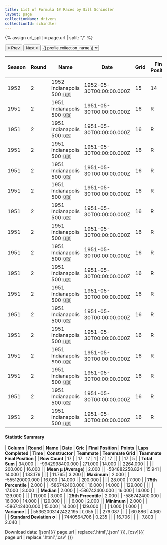 ```yaml
---
title: List of Formula 1® Races by Bill Schindler
layout: page
collectionName: drivers
collectionId: schindler
---
```


{% assign url_split = page.url | split: "/" %}
<div id="collection-navigation">
<button onclick="selector.options[selector.selectedIndex-1].value && (window.location = selector.options[selector.selectedIndex-1].value);">&lt; Prev</button>
<button onclick="selector.options[selector.selectedIndex+1].value && (window.location = selector.options[selector.selectedIndex+1].value);">Next &gt;</button>
<select id="selector" onchange="this.options[this.selectedIndex].value && (window.location = this.options[this.selectedIndex].value);">
  {% for collectionId in site.data[page.collectionName].refs %}
    {% if collectionId == page.collectionId %}
      {% assign selected = "selected" %}
    {% else %}
      {% assign selected = "" %}
    {% endif %}
    {% assign profile = site.data[page.collectionName][collectionId].profile %}
    <option value="/f1/{{ page.collectionName }}/{{ collectionId }}/{{ url_split[4] }}" {{ selected }}>{{ profile.collection_name }}</option>
  {% endfor %}
</select>
</div>

| Season | Round | Name | Date | Grid | Final Position | Points | Laps Completed | Time | Constructor | Teammate | Teammate Grid | Teammate Final Position |
|--|--|--|--|--|--|--|--|--|--|--|--|--|
| 1952 | 2 | 1952 Indianapolis 500 🇺🇸 | 1952-05-30T00:00:00.000Z | 15 | 14 | 0.0 | 200 | +18:48.66 | Stevens 🇺🇸 | [Bobby Ball 🇺🇸](/f1/drivers/ball) | 17 | R |
| 1951 | 2 | 1951 Indianapolis 500 🇺🇸 | 1951-05-30T00:00:00.000Z | 16 | R | 0.0 | 129 |   | Kurtis Kraft 🇺🇸 | [Lee Wallard 🇺🇸](/f1/drivers/wallard) | 2 | 1 |
| 1951 | 2 | 1951 Indianapolis 500 🇺🇸 | 1951-05-30T00:00:00.000Z | 16 | R | 0.0 | 129 |   | Kurtis Kraft 🇺🇸 | [Mike Nazaruk 🇺🇸](/f1/drivers/nazaruk) | 7 | 2 |
| 1951 | 2 | 1951 Indianapolis 500 🇺🇸 | 1951-05-30T00:00:00.000Z | 16 | R | 0.0 | 129 |   | Kurtis Kraft 🇺🇸 | [Jack McGrath 🇺🇸](/f1/drivers/mcgrath) | 3 | 3 |
| 1951 | 2 | 1951 Indianapolis 500 🇺🇸 | 1951-05-30T00:00:00.000Z | 16 | R | 0.0 | 129 |   | Kurtis Kraft 🇺🇸 | [Carl Forberg 🇺🇸](/f1/drivers/forberg) | 24 | 7 |
| 1951 | 2 | 1951 Indianapolis 500 🇺🇸 | 1951-05-30T00:00:00.000Z | 16 | R | 0.0 | 129 |   | Kurtis Kraft 🇺🇸 | [Duke Nalon 🇺🇸](/f1/drivers/nalon) | 1 | R |
| 1951 | 2 | 1951 Indianapolis 500 🇺🇸 | 1951-05-30T00:00:00.000Z | 16 | R | 0.0 | 129 |   | Kurtis Kraft 🇺🇸 | [Gene Force 🇺🇸](/f1/drivers/force) | 22 | R |
| 1951 | 2 | 1951 Indianapolis 500 🇺🇸 | 1951-05-30T00:00:00.000Z | 16 | R | 0.0 | 129 |   | Kurtis Kraft 🇺🇸 | [Sam Hanks 🇺🇸](/f1/drivers/hanks) | 12 | R |
| 1951 | 2 | 1951 Indianapolis 500 🇺🇸 | 1951-05-30T00:00:00.000Z | 16 | R | 0.0 | 129 |   | Kurtis Kraft 🇺🇸 | [Fred Agabashian 🇺🇸](/f1/drivers/agabashian) | 11 | R |
| 1951 | 2 | 1951 Indianapolis 500 🇺🇸 | 1951-05-30T00:00:00.000Z | 16 | R | 0.0 | 129 |   | Kurtis Kraft 🇺🇸 | [Carl Scarborough 🇺🇸](/f1/drivers/scarborough) | 15 | R |
| 1951 | 2 | 1951 Indianapolis 500 🇺🇸 | 1951-05-30T00:00:00.000Z | 16 | R | 0.0 | 129 |   | Kurtis Kraft 🇺🇸 | [Johnnie Parsons 🇺🇸](/f1/drivers/parsons) | 8 | R |
| 1951 | 2 | 1951 Indianapolis 500 🇺🇸 | 1951-05-30T00:00:00.000Z | 16 | R | 0.0 | 129 |   | Kurtis Kraft 🇺🇸 | [Cecil Green 🇺🇸](/f1/drivers/green) | 10 | R |
| 1951 | 2 | 1951 Indianapolis 500 🇺🇸 | 1951-05-30T00:00:00.000Z | 16 | R | 0.0 | 129 |   | Kurtis Kraft 🇺🇸 | [Troy Ruttman 🇺🇸](/f1/drivers/ruttman) | 6 | R |
| 1951 | 2 | 1951 Indianapolis 500 🇺🇸 | 1951-05-30T00:00:00.000Z | 16 | R | 0.0 | 129 |   | Kurtis Kraft 🇺🇸 | [Chet Miller 🇺🇸](/f1/drivers/miller) | 28 | R |
| 1951 | 2 | 1951 Indianapolis 500 🇺🇸 | 1951-05-30T00:00:00.000Z | 16 | R | 0.0 | 129 |   | Kurtis Kraft 🇺🇸 | [Walt Brown 🇺🇸](/f1/drivers/walt_brown) | 13 | R |
| 1951 | 2 | 1951 Indianapolis 500 🇺🇸 | 1951-05-30T00:00:00.000Z | 16 | R | 0.0 | 129 |   | Kurtis Kraft 🇺🇸 | [Cliff Griffith 🇺🇸](/f1/drivers/griffith) | 18 | R |
| 1951 | 2 | 1951 Indianapolis 500 🇺🇸 | 1951-05-30T00:00:00.000Z | 16 | R | 0.0 | 129 |   | Kurtis Kraft 🇺🇸 | [Manny Ayulo 🇺🇸](/f1/drivers/ayulo) | 3 | 3 |

#### Statistic Summary

| **Column** | **Round** | **Name** | **Date** | **Grid** | **Final Position** | **Points** | **Laps Completed** | **Time** | **Constructor** | **Teammate** | **Teammate Grid** | **Teammate Final Position** |
| **Row Count** | 17 |  | 17 | 17 | 1 | 17 | 17 |  |  |  | 17 | 5 |
| **Total Sum** | 34.000 |  | -9942998400.000 | 271.000 | 14.000 |  | 2264.000 |  |  |  | 200.000 | 16.000 |
| **Mean μ (Average)** | 2.000 |  | -584882258.824 | 15.941 | 14.000 |  | 133.176 |  |  |  | 11.765 | 3.200 |
| **Maximum** | 2.000 |  | -555120000.000 | 16.000 | 14.000 |  | 200.000 |  |  |  | 28.000 | 7.000 |
| **75th Percentile** | 2.000 |  | -586742400.000 | 16.000 | 14.000 |  | 129.000 |  |  |  | 17.000 | 3.000 |
| **Median** | 2.000 |  | -586742400.000 | 16.000 | 14.000 |  | 129.000 |  |  |  | 11.000 | 3.000 |
| **25th Percentile** | 2.000 |  | -586742400.000 | 16.000 | 14.000 |  | 129.000 |  |  |  | 6.000 | 2.000 |
| **Minimum** | 2.000 |  | -586742400.000 | 15.000 | 14.000 |  | 129.000 |  |  |  | 1.000 | 1.000 |
| **Variance** |  |  | 55362003142422.195 | 0.055 |  |  | 279.087 |  |  |  | 60.886 | 4.160 |
| **Standard Deviation σ** |  |  | 7440564.706 | 0.235 |  |  | 16.706 |  |  |  | 7.803 | 2.040 |

Download data: [json]({{ page.url | replace:'.html','.json' }}), [csv]({{ page.url | replace:'.html','.csv' }})
